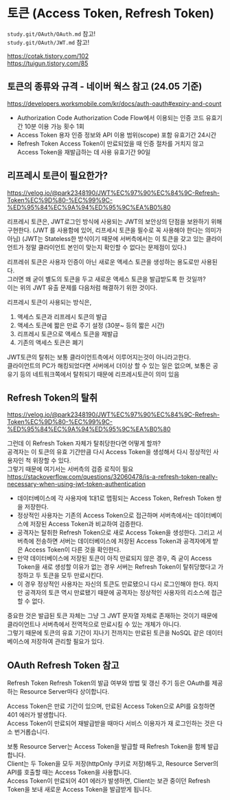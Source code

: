 # 토큰 (Access Token, Refresh Token)

`study.git/OAuth/OAuth.md` 참고!  
`study.git/OAuth/JWT.md` 참고!

https://cotak.tistory.com/102  
https://tuigun.tistory.com/85

## 토큰의 종류와 규격 - 네이버 웍스 참고 (24.05 기준)

https://developers.worksmobile.com/kr/docs/auth-oauth#expiry-and-count

- Authorization Code
  Authorization Code Flow에서 이용되는 인증 코드
  유효기간 10분
  이용 가능 횟수 1회
- Access Token
  용자 인증 정보와 API 이용 범위(scope) 포함
  유효기간 24시간
- Refresh Token
  Access Token이 만료되었을 때 인증 절차를 거치지 않고 Access Token을 재발급하는 데 사용
  유효기간 90일

## 리프레시 토큰이 필요한가?

https://velog.io/@park2348190/JWT%EC%97%90%EC%84%9C-Refresh-Token%EC%9D%80-%EC%99%9C-%ED%95%84%EC%9A%94%ED%95%9C%EA%B0%80

리프레시 토큰은, JWT로그인 방식에 사용되는 JWT의 보안상의 단점을 보완하기 위해 구현한다. (JWT 를 사용함에 있어, 리프세시 토큰을 필수로 꼭 사용해야 한다는 의미가 아님)
(JWT는 Stateless한 방식이기 때문에 서버측에서는 이 토큰을 갖고 있는 클라이언트가 정말 클라이언트 본인이 맞는지 확인할 수 없다는 문제점이 있다.)

리프레쉬 토큰은 사용자 인증이 아닌 새로운 액세스 토큰을 생성하는 용도로만 사용된다.  
그러면 왜 굳이 별도의 토큰을 두고 새로운 액세스 토큰을 발급받도록 한 것일까?  
이는 위의 JWT 유출 문제를 다음처럼 해결하기 위한 것이다.

리프레시 토큰이 사용되는 방식은,

1. 액세스 토큰과 리프레시 토큰의 발급
2. 액세스 토큰에 짧은 만료 주기 설정 (30분~ 등의 짧은 시간)
3. 리프레시 토큰으로 액세스 토큰을 재발급
4. 기존의 액세스 토큰은 폐기

JWT토큰의 탈취는 보통 클라이언트측에서 이루어지는것이 아니라고한다.  
클라이언트의 PC가 해킹되었다면 서버에서 더이상 할 수 있는 일은 없으며,
보통은 공유기 등의 네트워크쪽에서 탈취되기 때문에 리프레시토큰이 의미 있음

## Refresh Token의 탈취

https://velog.io/@park2348190/JWT%EC%97%90%EC%84%9C-Refresh-Token%EC%9D%80-%EC%99%9C-%ED%95%84%EC%9A%94%ED%95%9C%EA%B0%80

그런데 이 Refresh Token 자체가 탈취당한다면 어떻게 할까?  
공격자는 이 토큰의 유효 기간만큼 다시 Access Token을 생성해서 다시 정상적인 사용자인 척 위장할 수 있다.  
그렇기 때문에 여기서는 서버측의 검증 로직이 필요  
https://stackoverflow.com/questions/32060478/is-a-refresh-token-really-necessary-when-using-jwt-token-authentication

- 데이터베이스에 각 사용자에 1대1로 맵핑되는 Access Token, Refresh Token 쌍을 저장한다.
- 정상적인 사용자는 기존의 Access Token으로 접근하며 서버측에서는 데이터베이스에 저장된 Access Token과 비교하여 검증한다.
- 공격자는 탈취한 Refresh Token으로 새로 Access Token을 생성한다. 그리고 서버측에 전송하면 서버는 데이터베이스에 저장된 Access Token과 공격자에게 받은 Access Token이 다른 것을 확인한다.
- 만약 데이터베이스에 저장된 토큰이 아직 만료되지 않은 경우, 즉 굳이 Access Token을 새로 생성할 이유가 없는 경우 서버는 Refresh Token이 탈취당했다고 가정하고 두 토큰을 모두 만료시킨다.
- 이 경우 정상적인 사용자는 자신의 토큰도 만료됐으니 다시 로그인해야 한다. 하지만 공격자의 토큰 역시 만료됐기 때문에 공격자는 정상적인 사용자의 리소스에 접근할 수 없다.

중요한 것은 발급된 토큰 자체는 그냥 그 JWT 문자열 자체로 존재하는 것이기 때문에 클라이언트나 서버측에서 전역적으로 만료시킬 수 있는 개체가 아니다.  
그렇기 때문에 토큰의 유효 기간이 지나기 전까지는 만료된 토큰을 NoSQL 같은 데이터베이스에 저장하여 관리할 필요가 있다.

## OAuth Refresh Token 참고

Refresh Token
Refresh Token의 발급 여부와 방법 및 갱신 주기 등은 OAuth를 제공하는 Resource Server마다 상이합니다.

Access Token은 만료 기간이 있으며, 만료된 Access Token으로 API를 요청하면 401 에러가 발생합니다.  
Access Token이 만료되어 재발급받을 때마다 서비스 이용자가 재 로그인하는 것은 다소 번거롭습니다.

보통 Resource Server는 Access Token을 발급할 때 Refresh Token을 함께 발급합니다.  
Client는 두 Token을 모두 저장(httpOnly 쿠키로 저장)해두고, Resource Server의 API를 호출할 때는 Access Token을 사용합니다.  
Access Token이 만료되어 401 에러가 발생하면, Client는 보관 중이던 Refresh Token을 보내 새로운 Access Token을 발급받게 됩니다.
